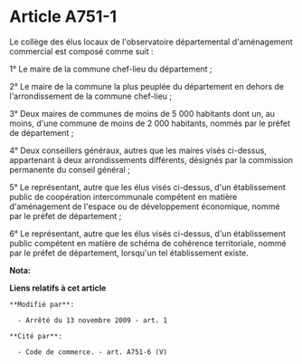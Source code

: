 # Article A751-1

Le collège des élus locaux de l'observatoire départemental d'aménagement commercial est composé comme suit : 

1° Le maire de la commune chef-lieu du département ; 

2° Le maire de la commune la plus peuplée du département en dehors de l'arrondissement de la commune chef-lieu ; 

3° Deux maires de communes de moins de 5 000 habitants dont un, au moins, d'une commune de moins de 2 000 habitants, nommés
par le préfet de département ; 

4° Deux conseillers généraux, autres que les maires visés ci-dessus, appartenant à deux arrondissements différents, désignés
par la commission permanente du conseil général ; 

5° Le représentant, autre que les élus visés ci-dessus, d'un établissement public de coopération intercommunale compétent en
matière d'aménagement de l'espace ou de développement économique, nommé par le préfet de département ; 

6° Le représentant, autre que les élus visés ci-dessus, d'un établissement public compétent en matière de schéma de cohérence
territoriale, nommé par le préfet de département, lorsqu'un tel établissement existe.

**Nota:**



**Liens relatifs à cet article**

	**Modifié par**:

	  - Arrêté du 13 novembre 2009 - art. 1

	**Cité par**:

	  - Code de commerce. - art. A751-6 (V)
